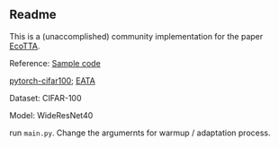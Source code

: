 ## Readme
This is a (unaccomplished) community implementation for the paper [EcoTTA](https://arxiv.org/abs/2303.01904).

Reference:
[Sample code](https://drive.google.com/file/d/1f_1Gkot-mGdL-BShU1Jq3lIFRA9P_FCw/view?usp=sharing)

[pytorch-cifar100](https://github.com/weiaicunzai/pytorch-cifar100); 
[EATA](https://github.com/mr-eggplant/EATA/blob/main)



Dataset: CIFAR-100

Model: WideResNet40

run `main.py`. Change the argumernts for warmup / adaptation process.
